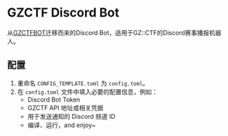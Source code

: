 # GZCTF Discord Bot

从[GZCTFBOT](github.com/CTF-Archives/GZCTFBOT)迁移而来的Discord Bot，适用于GZ::CTF的Discord赛事播报机器人。

## 配置

1.  重命名 `CONFIG_TEMPLATE.toml` 为 `config.toml`。
2.  在 `config.toml` 文件中填入必要的配置信息，例如：
    *   Discord Bot Token
    *   GZCTF API 地址或相关凭据
    *   用于发送通知的 Discord 频道 ID
    *   编译、运行，and enjoy~